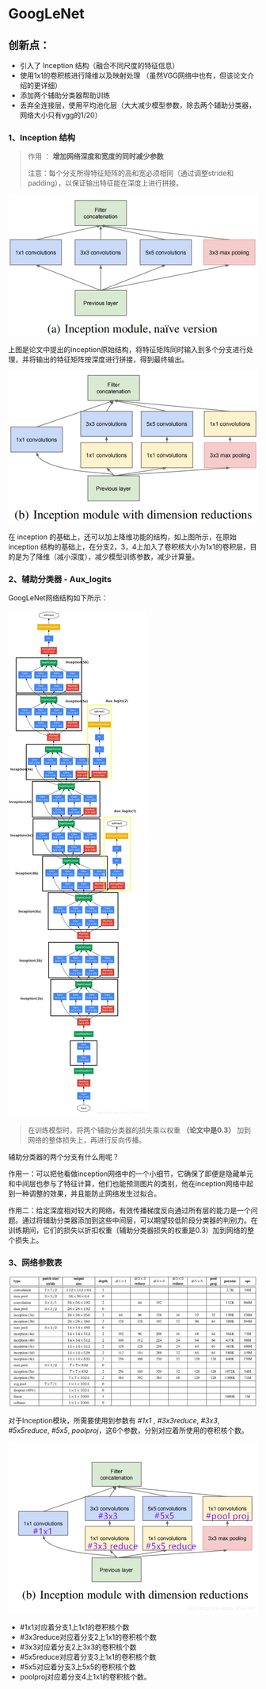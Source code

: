 # GoogLeNet

## 创新点：
* 引入了 Inception 结构（融合不同尺度的特征信息）
* 使用1x1的卷积核进行降维以及映射处理 （虽然VGG网络中也有，但该论文介绍的更详细）
* 添加两个辅助分类器帮助训练
* 丢弃全连接层，使用平均池化层（大大减少模型参数，除去两个辅助分类器，网络大小只有vgg的1/20）

### 1、Inception 结构

> 作用 ： **增加网络深度和宽度的同时减少参数**
> 
> 注意：每个分支所得特征矩阵的高和宽必须相同（通过调整stride和padding），以保证输出特征能在深度上进行拼接。

![inception(a)](Note_imgs/inception(a).png "inception(a)")

上图是论文中提出的inception原始结构，将特征矩阵同时输入到多个分支进行处理，并将输出的特征矩阵按深度进行拼接，得到最终输出。

![inception(b)](Note_imgs/inception(b).png "inception(b)")

在 inception 的基础上，还可以加上降维功能的结构，如上图所示，在原始 inception 结构的基础上，在分支2，3，4上加入了卷积核大小为1x1的卷积层，目的是为了降维（减小深度），减少模型训练参数，减少计算量。

### 2、辅助分类器 - Aux_logits

GoogLeNet网络结构如下所示：

![GoogLeNet](Note_imgs/Struct_GoogLeNet.png "GoogLeNet")

> 在训练模型时，将两个辅助分类器的损失乘以权重 **（论文中是0.3）** 加到网络的整体损失上，再进行反向传播。

辅助分类器的两个分支有什么用呢？

作用一：可以把他看做inception网络中的一个小细节，它确保了即便是隐藏单元和中间层也参与了特征计算，他们也能预测图片的类别，他在inception网络中起到一种调整的效果，并且能防止网络发生过拟合。

作用二：给定深度相对较大的网络，有效传播梯度反向通过所有层的能力是一个问题。通过将辅助分类器添加到这些中间层，可以期望较低阶段分类器的判别力。在训练期间，它们的损失以折扣权重（辅助分类器损失的权重是0.3）加到网络的整个损失上。

### 3、网络参数表

![Arg_net](Note_imgs/Arg_net.png "Args_net")

对于Inception模块，所需要使用到参数有 *#1x1* , *#3x3reduce*, *#3x3*, *#5x5reduce*, *#5x5*, *poolproj*，这6个参数，分别对应着所使用的卷积核个数。

![Arg_conv](Note_imgs/Arg_conv.png "Arg_conv")

- #1x1对应着分支1上1x1的卷积核个数
- #3x3reduce对应着分支2上1x1的卷积核个数
- #3x3对应着分支2上3x3的卷积核个数
- #5x5reduce对应着分支3上1x1的卷积核个数
- #5x5对应着分支3上5x5的卷积核个数
- poolproj对应着分支4上1x1的卷积核个数。


